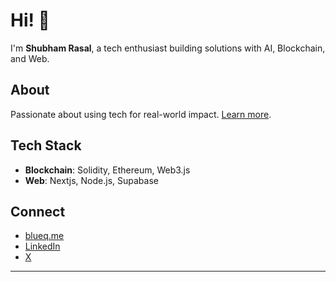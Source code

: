 # Hi! 👋

I'm **Shubham Rasal**, a tech enthusiast building solutions with AI, Blockchain, and Web.

## About
Passionate about using tech for real-world impact. [Learn more](https://bluequbits.vercel.app/about).

## Tech Stack
- **Blockchain**: Solidity, Ethereum, Web3.js
- **Web**: Nextjs, Node.js, Supabase

## Connect
- [blueq.me](https://blueq.me)
- [LinkedIn](https://www.linkedin.com/in/shubhamrasal)
- [X](https://x.com/bluequbits)

---
